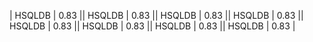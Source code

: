 | HSQLDB | 0.83 || HSQLDB | 0.83 || HSQLDB | 0.83 || HSQLDB | 0.83 || HSQLDB | 0.83 || HSQLDB | 0.83 || HSQLDB | 0.83 || HSQLDB | 0.83 |